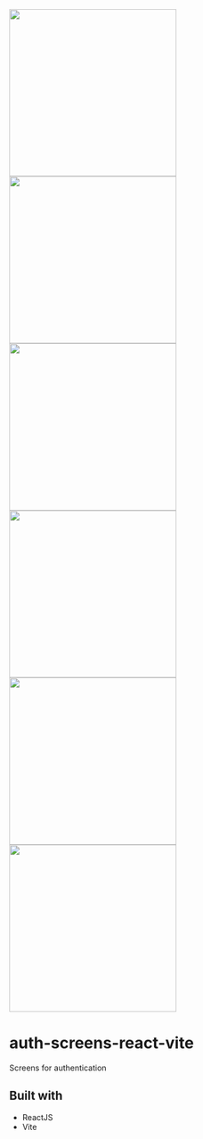 <img src="https://github.com/josafatngoma/auth-screens-react-vite/assets/110294216/290bc54a-ed31-4515-a803-4db8fdaf1316" width="300">
<img src="https://github.com/josafatngoma/auth-screens-react-vite/assets/110294216/a1294cfb-69d6-45e0-9b6d-ebf973c1487e" width="300">
<img src="https://github.com/josafatngoma/auth-screens-react-vite/assets/110294216/b42793a7-0f53-42dc-b2d1-8095ccf15438" width="300">


<img src="https://github.com/josafatngoma/auth-screens-react-vite/assets/110294216/16d7619a-b8ea-4146-aa8b-bb703c98f566" width="300">
<img src="https://github.com/josafatngoma/auth-screens-react-vite/assets/110294216/9f66fcb3-9e13-4152-b1f5-6c09952a48da" width="300">
<img src="https://github.com/josafatngoma/auth-screens-react-vite/assets/110294216/9fc50c97-707e-4fd4-92fa-e7e2f6241e7e" width="300">


# auth-screens-react-vite
Screens for authentication

## Built with
- ReactJS
- Vite 
